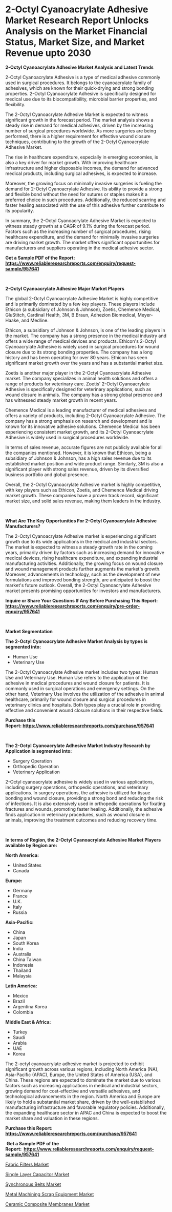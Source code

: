 <p><h1>2-Octyl Cyanoacrylate Adhesive Market Research Report Unlocks Analysis on the Market Financial Status, Market Size, and Market Revenue upto 2030</h1></p><p><strong>2-Octyl Cyanoacrylate Adhesive Market Analysis and Latest Trends</strong></p>
<p><p>2-Octyl Cyanoacrylate Adhesive is a type of medical adhesive commonly used in surgical procedures. It belongs to the cyanoacrylate family of adhesives, which are known for their quick-drying and strong bonding properties. 2-Octyl Cyanoacrylate Adhesive is specifically designed for medical use due to its biocompatibility, microbial barrier properties, and flexibility.</p><p>The 2-Octyl Cyanoacrylate Adhesive Market is expected to witness significant growth in the forecast period. The market analysis shows a steady rise in demand for medical adhesives, driven by the increasing number of surgical procedures worldwide. As more surgeries are being performed, there is a higher requirement for effective wound closure techniques, contributing to the growth of the 2-Octyl Cyanoacrylate Adhesive Market.</p><p>The rise in healthcare expenditure, especially in emerging economies, is also a key driver for market growth. With improving healthcare infrastructure and higher disposable incomes, the demand for advanced medical products, including surgical adhesives, is expected to increase.</p><p>Moreover, the growing focus on minimally invasive surgeries is fueling the demand for 2-Octyl Cyanoacrylate Adhesive. Its ability to provide a strong and flexible bond without the need for sutures or staples makes it a preferred choice in such procedures. Additionally, the reduced scarring and faster healing associated with the use of this adhesive further contribute to its popularity.</p><p>In summary, the 2-Octyl Cyanoacrylate Adhesive Market is expected to witness steady growth at a CAGR of 9.1% during the forecast period. Factors such as the increasing number of surgical procedures, rising healthcare expenditure, and the demand for minimally invasive surgeries are driving market growth. The market offers significant opportunities for manufacturers and suppliers operating in the medical adhesive sector.</p></p>
<p><strong>Get a Sample PDF of the Report:&nbsp; <a href="https://www.reliableresearchreports.com/enquiry/request-sample/957641">https://www.reliableresearchreports.com/enquiry/request-sample/957641</a></strong></p>
<p>&nbsp;</p>
<p><strong>2-Octyl Cyanoacrylate Adhesive Major Market Players</strong></p>
<p><p>The global 2-Octyl Cyanoacrylate Adhesive Market is highly competitive and is primarily dominated by a few key players. These players include Ethicon (a subsidiary of Johnson & Johnson), Zoetis, Chemence Medical, GluStitch, Cardinal Health, 3M, B.Braun, Adhezion Biomedical, Meyer-Haake, and Medline.</p><p>Ethicon, a subsidiary of Johnson & Johnson, is one of the leading players in the market. The company has a strong presence in the medical industry and offers a wide range of medical devices and products. Ethicon's 2-Octyl Cyanoacrylate Adhesive is widely used in surgical procedures for wound closure due to its strong bonding properties. The company has a long history and has been operating for over 80 years. Ethicon has seen significant market growth over the years and has a substantial market size.</p><p>Zoetis is another major player in the 2-Octyl Cyanoacrylate Adhesive market. The company specializes in animal health solutions and offers a range of products for veterinary care. Zoetis' 2-Octyl Cyanoacrylate Adhesive is specifically designed for veterinary applications, such as wound closure in animals. The company has a strong global presence and has witnessed steady market growth in recent years.</p><p>Chemence Medical is a leading manufacturer of medical adhesives and offers a variety of products, including 2-Octyl Cyanoacrylate Adhesive. The company has a strong emphasis on research and development and is known for its innovative adhesive solutions. Chemence Medical has been experiencing consistent market growth, and its 2-Octyl Cyanoacrylate Adhesive is widely used in surgical procedures worldwide.</p><p>In terms of sales revenue, accurate figures are not publicly available for all the companies mentioned. However, it is known that Ethicon, being a subsidiary of Johnson & Johnson, has a high sales revenue due to its established market position and wide product range. Similarly, 3M is also a significant player with strong sales revenue, driven by its diversified business portfolio and global presence.</p><p>Overall, the 2-Octyl Cyanoacrylate Adhesive market is highly competitive, with key players such as Ethicon, Zoetis, and Chemence Medical driving market growth. These companies have a proven track record, significant market size, and solid sales revenue, making them leaders in the industry.</p></p>
<p>&nbsp;</p>
<p><strong>What Are The Key Opportunities For 2-Octyl Cyanoacrylate Adhesive Manufacturers?</strong></p>
<p><p>The 2-Octyl Cyanoacrylate Adhesive market is experiencing significant growth due to its wide applications in the medical and industrial sectors. The market is expected to witness a steady growth rate in the coming years, primarily driven by factors such as increasing demand for innovative medical devices, rising healthcare expenditure, and expanding industrial manufacturing activities. Additionally, the growing focus on wound closure and wound management products further augments the market's growth. Moreover, advancements in technology, such as the development of new formulations and improved bonding strength, are anticipated to boost the market's future outlook. Overall, the 2-Octyl Cyanoacrylate Adhesive market presents promising opportunities for investors and manufacturers.</p></p>
<p><strong>Inquire or Share Your Questions If Any Before Purchasing This Report: <a href="https://www.reliableresearchreports.com/enquiry/pre-order-enquiry/957641">https://www.reliableresearchreports.com/enquiry/pre-order-enquiry/957641</a></strong></p>
<p>&nbsp;</p>
<p><strong>Market Segmentation</strong></p>
<p><strong>The 2-Octyl Cyanoacrylate Adhesive Market Analysis by types is segmented into:</strong></p>
<p><ul><li>Human Use</li><li>Veterinary Use</li></ul></p>
<p><p>The 2-Octyl Cyanoacrylate Adhesive market includes two types: Human Use and Veterinary Use. Human Use refers to the application of the adhesive in medical procedures and wound closure for patients. It is commonly used in surgical operations and emergency settings. On the other hand, Veterinary Use involves the utilization of the adhesive in animal healthcare, primarily for wound closure and surgical procedures in veterinary clinics and hospitals. Both types play a crucial role in providing effective and convenient wound closure solutions in their respective fields.</p></p>
<p><strong>Purchase this Report:&nbsp;<a href="https://www.reliableresearchreports.com/purchase/957641">https://www.reliableresearchreports.com/purchase/957641</a></strong></p>
<p>&nbsp;</p>
<p><strong>The 2-Octyl Cyanoacrylate Adhesive Market Industry Research by Application is segmented into:</strong></p>
<p><ul><li>Surgery Operation</li><li>Orthopedic Operation</li><li>Veterinary Application</li></ul></p>
<p><p>2-Octyl cyanoacrylate adhesive is widely used in various applications, including surgery operations, orthopedic operations, and veterinary applications. In surgery operations, the adhesive is utilized for tissue bonding and wound closure, providing a strong bond and reducing the risk of infections. It is also extensively used in orthopedic operations for fixating fractures and wounds, promoting faster healing. Additionally, the adhesive finds application in veterinary procedures, such as wound closure in animals, improving the treatment outcomes and reducing recovery time.</p></p>
<p>&nbsp;</p>
<p><strong>In terms of Region, the 2-Octyl Cyanoacrylate Adhesive Market Players available by Region are:</strong></p>
<p>
    <p> <strong> North America: </strong>
        <ul>
            <li>United States</li>
            <li>Canada</li>
        </ul>
        </p> 
    <p> <strong> Europe: </strong>
        <ul>
            <li>Germany</li>
            <li>France</li>
            <li>U.K.</li>
            <li>Italy</li>
            <li>Russia</li>
        </ul>
        </p> 
    <p> <strong> Asia-Pacific: </strong>
        <ul>
            <li>China</li>
            <li>Japan</li>
            <li>South Korea</li>
            <li>India</li>
            <li>Australia</li>
            <li>China Taiwan</li>
            <li>Indonesia</li>
            <li>Thailand</li>
            <li>Malaysia</li>
        </ul>
        </p> 
    <p> <strong> Latin America: </strong>
        <ul>
            <li>Mexico</li>
            <li>Brazil</li>
            <li>Argentina Korea</li>
            <li>Colombia</li>
        </ul>
        </p> 
    <p> <strong> Middle East & Africa: </strong>
        <ul>
            <li>Turkey</li>
            <li>Saudi</li>
            <li>Arabia</li>
            <li>UAE</li>
            <li>Korea</li>
        </ul>
    </p>
    </p>
<p><p>The 2-octyl cyanoacrylate adhesive market is projected to exhibit significant growth across various regions, including North America (NA), Asia-Pacific (APAC), Europe, the United States of America (USA), and China. These regions are expected to dominate the market due to various factors such as increasing applications in medical and industrial sectors, growing demand for cost-effective and versatile adhesives, and technological advancements in the region. North America and Europe are likely to hold a substantial market share, driven by the well-established manufacturing infrastructure and favorable regulatory policies. Additionally, the expanding healthcare sector in APAC and China is expected to boost the market share and valuation in these regions.</p></p>
<p><strong>Purchase this Report: <a href="https://www.reliableresearchreports.com/purchase/957641">https://www.reliableresearchreports.com/purchase/957641</a></strong></p>
<p>&nbsp;<strong>Get a Sample PDF of the Report:&nbsp;&nbsp;<a href="https://www.reliableresearchreports.com/enquiry/request-sample/957641">https://www.reliableresearchreports.com/enquiry/request-sample/957641</a></strong></p>
<p><strong></strong></p>
<p><p><a href="https://github.com/JameTravis/Market-Research-Report-List-1/blob/main/fabric-filters-market.md">Fabric Filters Market</a></p><p><a href="https://www.reportprime.com/single-layer-capacitor-r1879">Single Layer Capacitor Market</a></p><p><a href="https://www.linkedin.com/pulse/synchronous-belts-market-insights-players-forecast-till-uqdre/">Synchronous Belts Market</a></p><p><a href="https://medium.com/@cruzdamore75/metal-machining-scrap-equipment-market-size-growth-forecast-2023-2030-0e62e6b397e2">Metal Machining Scrap Equipment Market</a></p><p><a href="https://medium.com/@alethaebert2013/ceramic-composite-membranes-market-size-growth-forecast-2023-2030-890762d0ba98">Ceramic Composite Membranes Market</a></p></p>